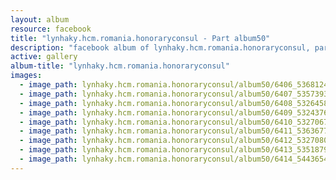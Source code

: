 ```yaml
---
layout: album
resource: facebook
title: "lynhaky.hcm.romania.honoraryconsul - Part album50"
description: "facebook album of lynhaky.hcm.romania.honoraryconsul, part album50."
active: gallery
album-title: "lynhaky.hcm.romania.honoraryconsul"
images:
  - image_path: lynhaky.hcm.romania.honoraryconsul/album50/6406_53681245_2293818530653003_5668569507380068352_n.jpg
  - image_path: lynhaky.hcm.romania.honoraryconsul/album50/6407_53573933_2293818517319671_478344410564657152_n.jpg
  - image_path: lynhaky.hcm.romania.honoraryconsul/album50/6408_53264583_2293818420653014_3696156740774002688_n.jpg
  - image_path: lynhaky.hcm.romania.honoraryconsul/album50/6409_53243768_2293818377319685_3970389062593806336_n.jpg
  - image_path: lynhaky.hcm.romania.honoraryconsul/album50/6410_53270674_2293818363986353_8269695632772431872_n.jpg
  - image_path: lynhaky.hcm.romania.honoraryconsul/album50/6411_53636770_2293818283986361_6302736216206868480_n.jpg
  - image_path: lynhaky.hcm.romania.honoraryconsul/album50/6412_53270803_2293818250653031_8118527747619291136_n.jpg
  - image_path: lynhaky.hcm.romania.honoraryconsul/album50/6413_53518791_2293818177319705_7934526357906653184_n.jpg
  - image_path: lynhaky.hcm.romania.honoraryconsul/album50/6414_54436548_2293818167319706_7064649881075318784_n.jpg
---
```

